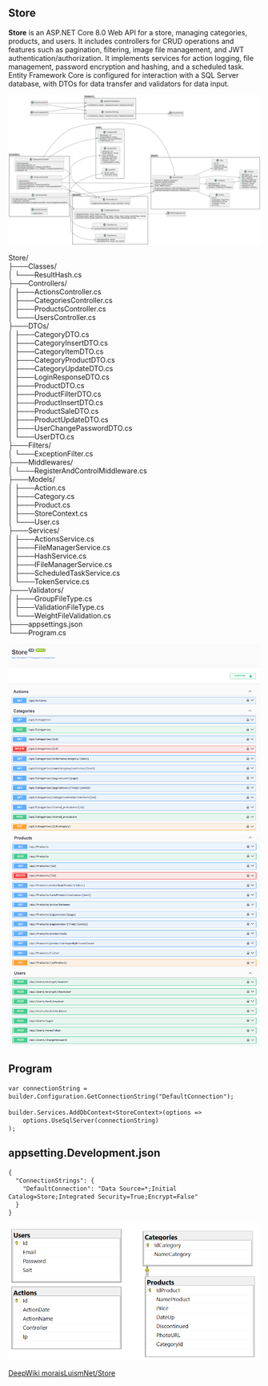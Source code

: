 ## Store

**Store** is an ASP.NET Core 8.0 Web API for a store, managing categories, products, and users. It includes controllers for CRUD operations and features such as pagination, filtering, image file management, and JWT authentication/authorization. It implements services for action logging, file management, password encryption and hashing, and a scheduled task. Entity Framework Core is configured for interaction with a SQL Server database, with DTOs for data transfer and validators for data input. 

![Store](img/UML.png)

Store/  
├───Classes/  
│   └───ResultHash.cs  
├───Controllers/  
│   ├───ActionsController.cs  
│   ├───CategoriesController.cs  
│   ├───ProductsController.cs  
│   └───UsersController.cs  
├───DTOs/  
│   ├───CategoryDTO.cs  
│   ├───CategoryInsertDTO.cs  
│   ├───CategoryItemDTO.cs  
│   ├───CategoryProductDTO.cs  
│   ├───CategoryUpdateDTO.cs  
│   ├───LoginResponseDTO.cs  
│   ├───ProductDTO.cs  
│   ├───ProductFilterDTO.cs  
│   ├───ProductInsertDTO.cs  
│   ├───ProductSaleDTO.cs  
│   ├───ProductUpdateDTO.cs  
│   ├───UserChangePasswordDTO.cs  
│   └───UserDTO.cs  
├───Filters/  
│   └───ExceptionFilter.cs  
├───Middlewares/  
│   └───RegisterAndControlMiddleware.cs  
├───Models/  
│   ├───Action.cs  
│   ├───Category.cs  
│   ├───Product.cs  
│   ├───StoreContext.cs  
│   └───User.cs  
├───Services/  
│   ├───ActionsService.cs  
│   ├───FileManagerService.cs  
│   ├───HashService.cs  
│   ├───IFileManagerService.cs  
│   ├───ScheduledTaskService.cs  
│   └───TokenService.cs  
├───Validators/  
│   ├───GroupFileType.cs  
│   ├───ValidationFileType.cs  
│   └───WeightFileValidation.cs  
├───appsettings.json  
└───Program.cs  

![Store](img/1.png)
![Store](img/2.png)


## Program
``` 
var connectionString = builder.Configuration.GetConnectionString("DefaultConnection");

builder.Services.AddDbContext<StoreContext>(options =>
    options.UseSqlServer(connectionString)
);
``` 

## appsetting.Development.json
``` 
{
  "ConnectionStrings": {
    "DefaultConnection": "Data Source=*;Initial Catalog=Store;Integrated Security=True;Encrypt=False"
  }
}
``` 

![Store](img/DB.png)

[DeepWiki moraisLuismNet/Store](https://deepwiki.com/moraisLuismNet/Store)
